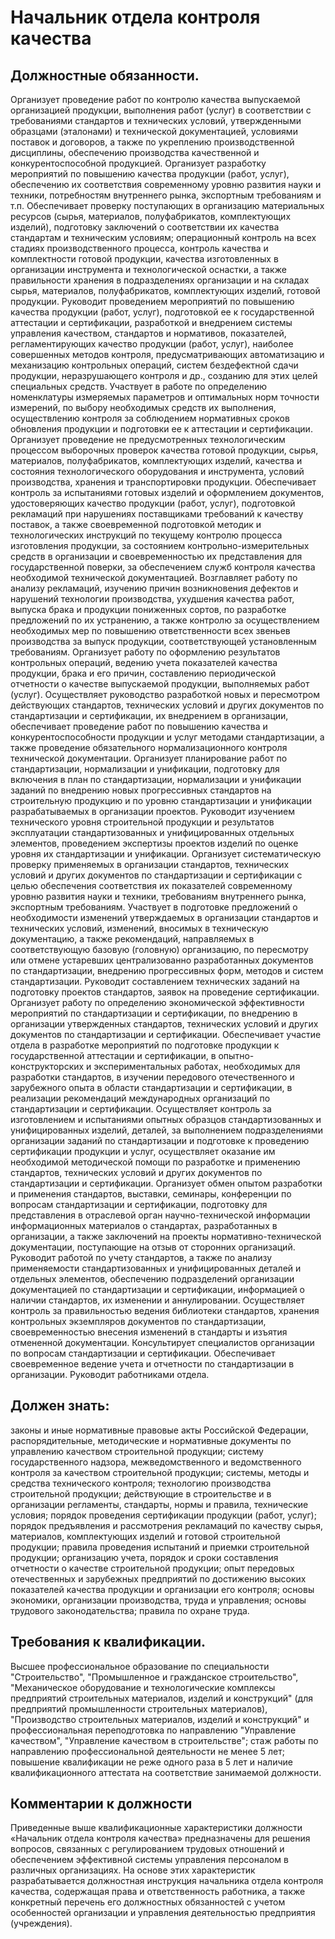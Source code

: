 # Начальник отдела контроля качества

## Должностные обязанности.
Организует проведение работ по контролю качества
выпускаемой организацией продукции, выполнения работ (услуг) в соответствии с
требованиями стандартов и технических условий, утвержденными образцами
(эталонами) и технической документацией, условиями поставок и договоров, а
также по укреплению производственной дисциплины, обеспечению производства
качественной и конкурентоспособной продукцией. Организует разработку
мероприятий по повышению качества продукции (работ, услуг), обеспечению их
соответствия современному уровню развития науки и техники, потребностям
внутреннего рынка, экспортным требованиям и т.п. Обеспечивает проверку
поступающих в организацию материальных ресурсов (сырья, материалов,
полуфабрикатов, комплектующих изделий), подготовку заключений о соответствии
их качества стандартам и техническим условиям; операционный контроль на всех
стадиях производственного процесса, контроль качества и комплектности готовой
продукции, качества изготовленных в организации инструмента и технологической
оснастки, а также правильности хранения в подразделениях организации и на
складах сырья, материалов, полуфабрикатов, комплектующих изделий, готовой
продукции. Руководит проведением мероприятий по повышению качества продукции
(работ, услуг), подготовкой ее к государственной аттестации и сертификации,
разработкой и внедрением системы управления качеством, стандартов и
нормативов, показателей, регламентирующих качество продукции (работ, услуг),
наиболее совершенных методов контроля, предусматривающих автоматизацию и
механизацию контрольных операций, систем бездефектной сдачи продукции,
неразрушающего контроля и др., созданию для этих целей специальных средств.
Участвует в работе по определению номенклатуры измеряемых параметров и
оптимальных норм точности измерений, по выбору необходимых средств их
выполнения, осуществлению контроля за соблюдением нормативных сроков
обновления продукции и подготовки ее к аттестации и сертификации. Организует
проведение не предусмотренных технологическим процессом выборочных проверок
качества готовой продукции, сырья, материалов, полуфабрикатов, комплектующих
изделий, качества и состояния технологического оборудования и инструмента,
условий производства, хранения и транспортировки продукции. Обеспечивает
контроль за испытаниями готовых изделий и оформлением документов,
удостоверяющих качество продукции (работ, услуг), подготовкой рекламаций при
нарушениях поставщиками требований к качеству поставок, а также своевременной
подготовкой методик и технологических инструкций по текущему контролю процесса
изготовления продукции, за состоянием контрольно-измерительных средств в
организации и своевременностью их представления для государственной поверки,
за обеспечением служб контроля качества необходимой технической документацией.
Возглавляет работу по анализу рекламаций, изучению причин возникновения
дефектов и нарушений технологии производства, ухудшения качества работ,
выпуска брака и продукции пониженных сортов, по разработке предложений по их
устранению, а также контролю за осуществлением необходимых мер по повышению
ответственности всех звеньев производства за выпуск продукции, соответствующей
установленным требованиям. Организует работу по оформлению результатов
контрольных операций, ведению учета показателей качества продукции, брака и
его причин, составлению периодической отчетности о качестве выпускаемой
продукции, выполняемых работ (услуг). Осуществляет руководство разработкой
новых и пересмотром действующих стандартов, технических условий и других
документов по стандартизации и сертификации, их внедрением в организации,
обеспечивает проведение работ по повышению качества и конкурентоспособности
продукции и услуг методами стандартизации, а также проведение обязательного
нормализационного контроля технической документации. Организует планирование
работ по стандартизации, нормализации и унификации, подготовку для включения в
план по стандартизации, нормализации и унификации заданий по внедрению новых
прогрессивных стандартов на строительную продукцию и по уровню стандартизации
и унификации разрабатываемых в организации проектов. Руководит изучением
технического уровня строительной продукции и результатов эксплуатации
стандартизованных и унифицированных отдельных элементов, проведением
экспертизы проектов изделий по оценке уровня их стандартизации и унификации.
Организует систематическую проверку применяемых в организации стандартов,
технических условий и других документов по стандартизации и сертификации с
целью обеспечения соответствия их показателей современному уровню развития
науки и техники, требованиям внутреннего рынка, экспортным требованиям.
Участвует в подготовке предложений о необходимости изменений утверждаемых в
организации стандартов и технических условий, изменений, вносимых в
техническую документацию, а также рекомендаций, направляемых в соответствующую
базовую (головную) организацию, по пересмотру или отмене устаревших
централизованно разработанных документов по стандартизации, внедрению
прогрессивных форм, методов и систем стандартизации. Руководит составлением
технических заданий на подготовку проектов стандартов, заявок на проведение
сертификации. Организует работу по определению экономической эффективности
мероприятий по стандартизации и сертификации, по внедрению в организации
утвержденных стандартов, технических условий и других документов по
стандартизации и сертификации. Обеспечивает участие отдела в разработке
мероприятий по подготовке продукции к государственной аттестации и
сертификации, в опытно-конструкторских и экспериментальных работах,
необходимых для разработки стандартов, в изучении передового отечественного и
зарубежного опыта в области стандартизации и сертификации, в реализации
рекомендаций международных организаций по стандартизации и сертификации.
Осуществляет контроль за изготовлением и испытаниями опытных образцов
стандартизованных и унифицированных изделий, деталей, за выполнением
подразделениями организации заданий по стандартизации и подготовке к
проведению сертификации продукции и услуг, осуществляет оказание им
необходимой методической помощи по разработке и применению стандартов,
технических условий и других документов по стандартизации и сертификации.
Организует обмен опытом разработки и применения стандартов, выставки,
семинары, конференции по вопросам стандартизации и сертификации, подготовку
для представления в отраслевой орган научно-технической информации
информационных материалов о стандартах, разработанных в организации, а также
заключений на проекты нормативно-технической документации, поступающие на
отзыв от сторонних организаций. Руководит работой по учету стандартов, а также
по анализу применяемости стандартизованных и унифицированных деталей и
отдельных элементов, обеспечению подразделений организации документацией по
стандартизации и сертификации, информацией о наличии стандартов, их изменении
и аннулировании. Осуществляет контроль за правильностью ведения библиотеки
стандартов, хранения контрольных экземпляров документов по стандартизации,
своевременностью внесения изменений в стандарты и изъятия отмененной
документации. Консультирует специалистов организации по вопросам
стандартизации и сертификации. Обеспечивает своевременное ведение учета и
отчетности по стандартизации в организации. Руководит работниками отдела.

## Должен знать:
законы и иные нормативные правовые акты Российской
Федерации, распорядительные, методические и нормативные документы по
управлению качеством строительной продукции; систему государственного надзора,
межведомственного и ведомственного контроля за качеством строительной
продукции; системы, методы и средства технического контроля; технологию
производства строительной продукции; действующие в строительстве и в
организации регламенты, стандарты, нормы и правила, технические условия;
порядок проведения сертификации продукции (работ, услуг); порядок предъявления
и рассмотрения рекламаций по качеству сырья, материалов, комплектующих изделий
и готовой строительной продукции; правила проведения испытаний и приемки
строительной продукции; организацию учета, порядок и сроки составления
отчетности о качестве строительной продукции; опыт передовых отечественных и
зарубежных предприятий по достижению высоких показателей качества продукции и
организации его контроля; основы экономики, организации производства, труда и
управления; основы трудового законодательства; правила по охране труда.

## Требования к квалификации.
Высшее профессиональное образование по
специальности "Строительство", "Промышленное и гражданское строительство",
"Механическое оборудование и технологические комплексы предприятий
строительных материалов, изделий и конструкций" (для предприятий
промышленности строительных материалов), "Производство строительных
материалов, изделий и конструкций" и профессиональная переподготовка по
направлению "Управление качеством", "Управление качеством в строительстве";
стаж работы по направлению профессиональной деятельности не менее 5 лет;
повышение квалификации не реже одного раза в 5 лет и наличие квалификационного
аттестата на соответствие занимаемой должности.

## Комментарии к должности

Приведенные выше квалификационные характеристики должности «Начальник отдела
контроля качества» предназначены для решения вопросов, связанных с
регулированием трудовых отношений и обеспечением эффективной системы
управления персоналом в различных организациях. На основе этих характеристик
разрабатывается должностная инструкция начальника отдела контроля качества,
содержащая права и ответственность работника, а также конкретный перечень его
должностных обязанностей с учетом особенностей организации и управления
деятельностью предприятия (учреждения).

